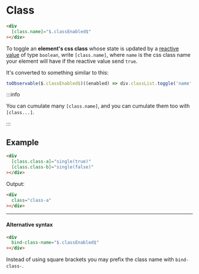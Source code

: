 # Class

```html
<div
  [class.name]="$.classEnabled$"
></div>
```

To toggle an **element's css class** whose state is updated by a [reactive value](/docs/documentation/syntax/reactive-value/) of type `boolean`, write `[class.name]`,
where `name` is the css class name your element will have if the reactive value send `true`.

It's converted to something similar to this:

```ts
toObservable($.classEnabled$)((enabled) => div.classList.toggle('name', enabled));
```

:::info

You can cumulate many `[class.name]`, and you can cumulate them too with `[class...]`.

:::

## Example

```html
<div
  [class.class-a]="single(true)"
  [class.class-b]="single(false)"
></div>
```

Output:

```html
<div
  class="class-a"
></div>
```

---

#### Alternative syntax

```html
<div
  bind-class-name="$.classEnabled$"
></div>
```

Instead of using square brackets you may prefix the class name with `bind-class-`.
